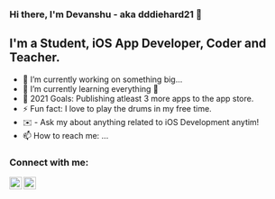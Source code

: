 ### Hi there, I'm Devanshu - aka dddiehard21 👋

## I'm a Student, iOS App Developer, Coder and Teacher.

- 🔭 I’m currently working on something big...
- 🌱 I’m currently learning everything 🤣
- 🥅 2021 Goals: Publishing atleast 3 more apps to the app store.
- ⚡ Fun fact: I love to play the drums in my free time.
- ✉️ - Ask my about anything related to iOS Development anytim!
- 📫 How to reach me: ...


### Connect with me:

[<img align="left" alt="codeSTACKr | Twitter" width="22px" src="https://cdn.jsdelivr.net/npm/simple-icons@v3/icons/twitter.svg" />][twitter]
[<img align="left" alt="codeSTACKr | LinkedIn" width="22px" src="https://cdn.jsdelivr.net/npm/simple-icons@v3/icons/linkedin.svg" />][linkedin]

<br />

</details>

[twitter]: https://twitter.com/devdchaudhary
[linkedin]: https://www.linkedin.com/in/devanshu-chaudhary-236263177/


